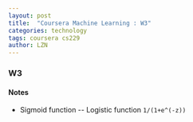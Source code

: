 ```yaml
---
layout: post
title:  "Coursera Machine Learning : W3"
categories: technology
tags: coursera cs229 
author: LZN
---
```


### W3

#### Notes
* Sigmoid function -- Logistic function `1/(1+e^(-z))`



